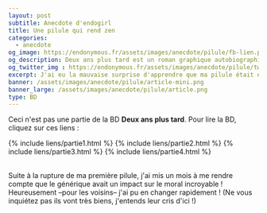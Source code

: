 ```yaml
---
layout: post
subtitle: Anecdote d'endogirl
title: Une pilule qui rend zen
categories:
  - anecdote
og_image: https://endonymous.fr/assets/images/anecdote/pilule/fb-lien.png
og_description: Deux ans plus tard est un roman graphique autobiographique sur l'endométriose.
og_twitter_img : https://endonymous.fr/assets/images/anecdote/pilule/twitter.png
excerpt: J'ai eu la mauvaise surprise d'apprendre que ma pilule était en rupture. Mais pas de problème le générique c'est presque pareil…
banner: /assets/images/anecdote/pilule/article-mini.png
banner_large: /assets/images/anecdote/pilule/article.png
type: BD
---
```


Ceci n'est pas une partie de la BD **Deux ans plus tard**. Pour lire la BD, cliquez sur ces liens :
<div class="flex-link">
{% include liens/partie1.html %}
{% include liens/partie2.html %}
{% include liens/partie3.html %}
{% include liens/partie4.html %}
</div>

<img src="/assets/images/anecdote/pilule/hs-(1).png" alt="">
<img src="/assets/images/anecdote/pilule/hs-(2).png" alt="">
<img src="/assets/images/anecdote/pilule/hs-(3).png" alt="">
<img src="/assets/images/anecdote/pilule/hs-(4).png" alt="">
<img src="/assets/images/anecdote/pilule/hs-(5).png" alt="">
<img src="/assets/images/anecdote/pilule/hs-(6).png" alt="">
<img src="/assets/images/anecdote/pilule/hs-(7).png" alt="">

Suite à la rupture de ma première pilule, j'ai mis un mois à me rendre compte que le générique avait un impact sur le moral incroyable ! Heureusement &ndash;pour les voisins&ndash; j'ai pu en changer rapidement ! (Ne vous inquiétez pas ils vont très biens, j'entends leur cris d'ici !)



